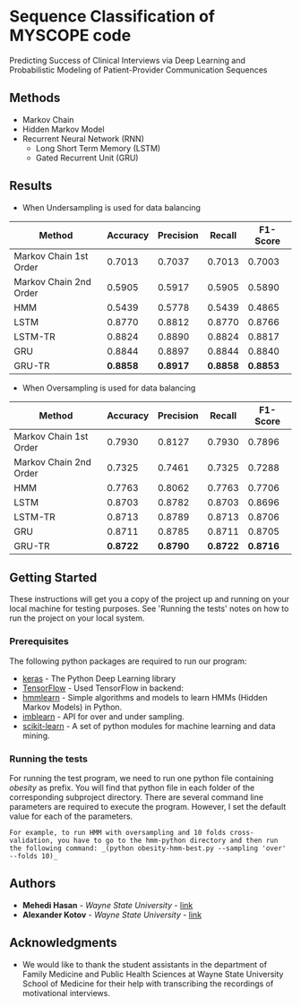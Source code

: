 # Sequence Classification of MYSCOPE code

Predicting Success of Clinical Interviews via Deep Learning and Probabilistic Modeling of Patient-Provider Communication Sequences

## Methods

* Markov Chain
* Hidden Markov Model
* Recurrent Neural Network (RNN)
    * Long Short Term Memory (LSTM)
    * Gated Recurrent Unit (GRU)

## Results

* When Undersampling is used for data balancing

Method | Accuracy | Precision | Recall | F1-Score
------------------ | ------------- | ------------ | ------------- | ------------
Markov Chain 1st Order | 0.7013 | 0.7037 | 0.7013 | 0.7003
Markov Chain 2nd Order | 0.5905 | 0.5917 | 0.5905 | 0.5890
HMM | 0.5439 | 0.5778 | 0.5439 | 0.4865
LSTM | 0.8770 | 0.8812 | 0.8770 | 0.8766
LSTM-TR | 0.8824 | 0.8890 | 0.8824 | 0.8817
GRU | 0.8844 | 0.8897 | 0.8844 | 0.8840
GRU-TR | **0.8858** | **0.8917** | **0.8858** | **0.8853**


* When Oversampling is used for data balancing

Method | Accuracy | Precision | Recall | F1-Score
------------------ | ------------- | ------------ | ------------- | ------------
Markov Chain 1st Order | 0.7930 | 0.8127 | 0.7930 | 0.7896
Markov Chain 2nd Order | 0.7325 | 0.7461 | 0.7325 | 0.7288
HMM | 0.7763 | 0.8062 | 0.7763 | 0.7706
LSTM | 0.8703 | 0.8782 | 0.8703 | 0.8696
LSTM-TR | 0.8713 | 0.8789 | 0.8713 | 0.8706
GRU | 0.8711 | 0.8785 | 0.8711 | 0.8705
GRU-TR | **0.8722** | **0.8790** | **0.8722** | **0.8716**

## Getting Started

These instructions will get you a copy of the project up and running on your local machine for testing purposes. See 'Running the tests' notes on how to run the project on your local system.

### Prerequisites

The following python packages are required to run our program:
* [keras](https://keras.io/) - The Python Deep Learning library
* [TensorFlow](https://maven.apache.org/) - Used TensorFlow in backend:
* [hmmlearn](https://hmmlearn.readthedocs.io/en/latest/) - Simple algorithms and models to learn HMMs (Hidden Markov Models) in Python.
* [imblearn](http://contrib.scikit-learn.org/imbalanced-learn/stable/api.html#module-imblearn.over_sampling) - API for over and under sampling.
* [scikit-learn](https://pypi.python.org/pypi/scikit-learn) - A set of python modules for machine learning and data mining.


### Running the tests

For running the test program, we need to run one python file containing _obesity_ as prefix. You will find that python file in each folder of the corresponding subproject directory. There are several command line parameters are required to execute the program. However, I set the default value for each of the parameters. 

```
For example, to run HMM with oversampling and 10 folds cross-validation, you have to go to the hmm-python directory and then run the following command: _(python obesity-hmm-best.py --sampling 'over' --folds 10)_   

```

## Authors

* **Mehedi Hasan** - *Wayne State University* - [link](https://www.researchgate.net/profile/Mehedi_Hasan33)
* **Alexander Kotov** - *Wayne State University* - [link](http://www.cs.wayne.edu/kotov/)


## Acknowledgments

* We would like to thank the student assistants in the department of Family Medicine and Public Health Sciences at Wayne State University School of Medicine for their help with transcribing the recordings of motivational interviews.



